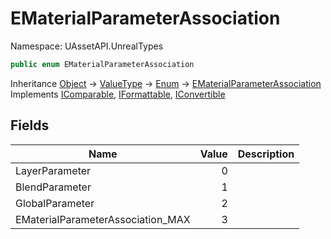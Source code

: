 # EMaterialParameterAssociation

Namespace: UAssetAPI.UnrealTypes

```csharp
public enum EMaterialParameterAssociation
```

Inheritance [Object](https://docs.microsoft.com/en-us/dotnet/api/system.object) → [ValueType](https://docs.microsoft.com/en-us/dotnet/api/system.valuetype) → [Enum](https://docs.microsoft.com/en-us/dotnet/api/system.enum) → [EMaterialParameterAssociation](./uassetapi.unrealtypes.ematerialparameterassociation.md)<br>
Implements [IComparable](https://docs.microsoft.com/en-us/dotnet/api/system.icomparable), [IFormattable](https://docs.microsoft.com/en-us/dotnet/api/system.iformattable), [IConvertible](https://docs.microsoft.com/en-us/dotnet/api/system.iconvertible)

## Fields

| Name | Value | Description |
| --- | --: | --- |
| LayerParameter | 0 |  |
| BlendParameter | 1 |  |
| GlobalParameter | 2 |  |
| EMaterialParameterAssociation_MAX | 3 |  |
